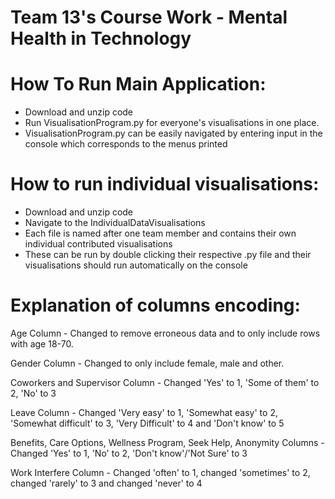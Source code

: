 # Team 13's Course Work - Mental Health in Technology
# How To Run Main Application:
- Download and unzip code
- Run VisualisationProgram.py for everyone's visualisations in one place.
- VisualisationProgram.py can be easily navigated by entering input in the console which corresponds to the menus printed

# How to run individual visualisations:
- Download and unzip code
- Navigate to the IndividualDataVisualisations
- Each file is named after one team member and contains their own individual contributed visualisations
- These can be run by double clicking their respective .py file and their visualisations should run automatically on the console
# Explanation of columns encoding:
Age Column -
Changed to remove erroneous data and to only include rows with age 18-70.

Gender Column - 
Changed to only include female, male and other.

Coworkers and Supervisor Column -
Changed 'Yes' to 1, 'Some of them' to 2, 'No' to 3

Leave Column -
Changed 'Very easy' to 1, 'Somewhat easy' to 2, 'Somewhat difficult' to 3, 'Very Difficult' to 4 and 'Don't know' to 5

Benefits, Care Options, Wellness Program, Seek Help, Anonymity Columns -
Changed 'Yes' to 1, 'No' to 2, 'Don't know'/'Not Sure' to 3

Work Interfere Column -
Changed 'often' to 1, changed 'sometimes' to 2, changed 'rarely' to 3 and changed 'never' to 4

